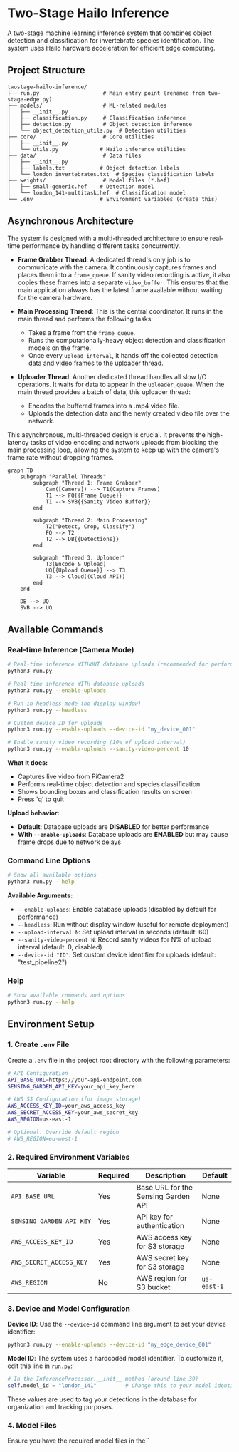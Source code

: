 # Two-Stage Hailo Inference

A two-stage machine learning inference system that combines object detection and classification for invertebrate species identification. The system uses Hailo hardware acceleration for efficient edge computing.

## Project Structure

```
twostage-hailo-inference/
├── run.py                    # Main entry point (renamed from two-stage-edge.py)
├── models/                   # ML-related modules
│   ├── __init__.py
│   ├── classification.py     # Classification inference
│   ├── detection.py          # Object detection inference
│   └── object_detection_utils.py  # Detection utilities
├── core/                     # Core utilities
│   ├── __init__.py
│   └── utils.py             # Hailo inference utilities
├── data/                     # Data files
│   ├── __init__.py
│   ├── labels.txt           # Object detection labels
│   └── london_invertebrates.txt  # Species classification labels
├── weights/                  # Model files (*.hef)
│   ├── small-generic.hef    # Detection model
│   └── london_141-multitask.hef  # Classification model
└── .env                     # Environment variables (create this)
```

## Asynchronous Architecture

The system is designed with a multi-threaded architecture to ensure real-time performance by handling different tasks concurrently.

- **Frame Grabber Thread**: A dedicated thread's only job is to communicate with the camera. It continuously captures frames and places them into a `frame_queue`. If sanity video recording is active, it also copies these frames into a separate `video_buffer`. This ensures that the main application always has the latest frame available without waiting for the camera hardware.

- **Main Processing Thread**: This is the central coordinator. It runs in the main thread and performs the following tasks:
    - Takes a frame from the `frame_queue`.
    - Runs the computationally-heavy object detection and classification models on the frame.
    - Once every `upload_interval`, it hands off the collected detection data and video frames to the uploader thread.

- **Uploader Thread**: Another dedicated thread handles all slow I/O operations. It waits for data to appear in the `uploader_queue`. When the main thread provides a batch of data, this uploader thread:
    - Encodes the buffered frames into a .mp4 video file.
    - Uploads the detection data and the newly created video file over the network.

This asynchronous, multi-threaded design is crucial. It prevents the high-latency tasks of video encoding and network uploads from blocking the main processing loop, allowing the system to keep up with the camera's frame rate without dropping frames.

```mermaid
graph TD
    subgraph "Parallel Threads"
        subgraph "Thread 1: Frame Grabber"
            Cam([Camera]) --> T1(Capture Frames)
            T1 --> FQ{{Frame Queue}}
            T1 --> SVB{{Sanity Video Buffer}}
        end

        subgraph "Thread 2: Main Processing"
            T2("Detect, Crop, Classify")
            FQ --> T2
            T2 --> DB{{Detections}}
        end
        
        subgraph "Thread 3: Uploader"
            T3(Encode & Upload)
            UQ{{Upload Queue}} --> T3
            T3 --> Cloud((Cloud API))
        end
    end

    DB --> UQ
    SVB --> UQ
```

## Available Commands

### Real-time Inference (Camera Mode)

```bash
# Real-time inference WITHOUT database uploads (recommended for performance)
python3 run.py

# Real-time inference WITH database uploads
python3 run.py --enable-uploads

# Run in headless mode (no display window)
python3 run.py --headless

# Custom device ID for uploads
python3 run.py --enable-uploads --device-id "my_device_001"

# Enable sanity video recording (10% of upload interval)
python3 run.py --enable-uploads --sanity-video-percent 10
```

**What it does:**
- Captures live video from PiCamera2
- Performs real-time object detection and species classification
- Shows bounding boxes and classification results on screen
- Press 'q' to quit

**Upload behavior:**
- **Default**: Database uploads are **DISABLED** for better performance
- **With `--enable-uploads`**: Database uploads are **ENABLED** but may cause frame drops due to network delays

### Command Line Options

```bash
# Show all available options
python3 run.py --help
```

**Available Arguments:**
- `--enable-uploads`: Enable database uploads (disabled by default for performance)
- `--headless`: Run without display window (useful for remote deployment)
- `--upload-interval N`: Set upload interval in seconds (default: 60)
- `--sanity-video-percent N`: Record sanity videos for N% of upload interval (default: 0, disabled)
- `--device-id "ID"`: Set custom device identifier for uploads (default: "test_pipeline2")

### Help

```bash
# Show available commands and options
python3 run.py --help
```

## Environment Setup

### 1. Create `.env` File

Create a `.env` file in the project root directory with the following parameters:

```bash
# API Configuration
API_BASE_URL=https://your-api-endpoint.com
SENSING_GARDEN_API_KEY=your_api_key_here

# AWS S3 Configuration (for image storage)
AWS_ACCESS_KEY_ID=your_aws_access_key
AWS_SECRET_ACCESS_KEY=your_aws_secret_key
AWS_REGION=us-east-1

# Optional: Override default region
# AWS_REGION=eu-west-1
```

### 2. Required Environment Variables

| Variable | Required | Description | Default |
|----------|----------|-------------|---------|
| `API_BASE_URL` | Yes | Base URL for the Sensing Garden API | None |
| `SENSING_GARDEN_API_KEY` | Yes | API key for authentication | None |
| `AWS_ACCESS_KEY_ID` | Yes | AWS access key for S3 storage | None |
| `AWS_SECRET_ACCESS_KEY` | Yes | AWS secret key for S3 storage | None |
| `AWS_REGION` | No | AWS region for S3 bucket | `us-east-1` |

### 3. Device and Model Configuration

**Device ID**: Use the `--device-id` command line argument to set your device identifier:

```bash
python3 run.py --enable-uploads --device-id "my_edge_device_001"
```

**Model ID**: The system uses a hardcoded model identifier. To customize it, edit this line in `run.py`:

```python
# In the InferenceProcessor.__init__ method (around line 39)
self.model_id = "london_141"         # Change this to your model identifier
```

These values are used to tag your detections in the database for organization and tracking purposes.

### 4. Model Files

Ensure you have the required model files in the `